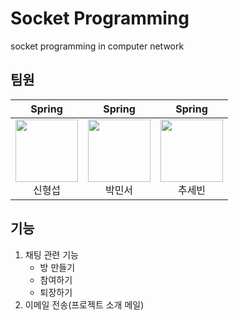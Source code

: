 # Socket Programming
socket programming in computer network


## 팀원

| Spring | Spring | Spring | 
|:----------:|:----------:|:----------:|
| [<img src="https://avatars.githubusercontent.com/u/68770864?v=4" alt="" style="width:100px;100px;">](https://github.com/gmumdal)<br/><div align="center">신형섭</div> | [<img src="https://avatars.githubusercontent.com/u/61436448?v=4" alt="" style="width:100px;100px;">](https://github.com/qkralstj0808)<br/><div align="center">박민서</div> | [<img src="https://avatars.githubusercontent.com/u/102461290?v=4" alt="" style="width:100px;100px;">](https://github.com/cobinding) <br/><div align="center">추세빈</div> |  



## 기능
1. 채팅 관련 기능
    - 방 만들기
    - 참여하기
    - 퇴장하기
2. 이메일 전송(프로젝트 소개 메일)

